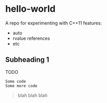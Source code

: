 hello-world
============

A repo for experimenting with C++11 features:

 - auto
 - rvalue references
 - etc


Subheading 1
------------

TODO

    Some code
    Some more code

> blah
> blah
  blah



